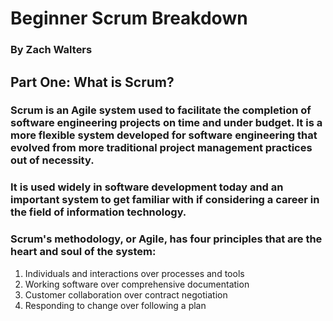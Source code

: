# Beginner Scrum Breakdown
### By Zach Walters

## Part One: What is Scrum?

### Scrum is an Agile system used to facilitate the completion of software engineering projects on time and under budget. It is a more flexible system developed for software engineering that evolved from more traditional project management practices out of necessity.
### It is used widely in software development today and an important system to get familiar with if considering a career in the field of information technology.
### Scrum's methodology, or Agile, has four principles that are the heart and soul of the system:
1. Individuals and interactions over processes and tools
2. Working software over comprehensive documentation
3. Customer collaboration over contract negotiation
4. Responding to change over following a plan
